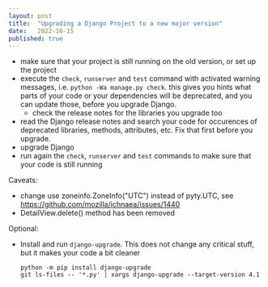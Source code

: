 ```yaml
---
layout: post
title:  "Upgrading a Django Project to a new major version"
date:   2022-10-15
published: true
---
```


* make sure that your project is still running on the old version, or set up the project
* execute the `check`, `runserver` and `test` command with activated warning messages, i.e. `python -Wa manage.py check`.
  this gives you hints what parts of your code or your dependencies will be deprecated, and you can update those, before you upgrade Django.
  * check the release notes for the libraries you upgrade too
* read the Django release notes and search your code for occurences of deprecated libraries, methods, attributes, etc. Fix that first before you upgrade.
* upgrade Django
* run again the `check`, `runserver` and `test` commands to make sure that your code is still running

Caveats:
* change use zoneinfo.ZoneInfo("UTC") instead of pyty.UTC, see https://github.com/mozilla/ichnaea/issues/1440
* DetailView.delete() method has been removed

Optional:
* Install and run `django-upgrade`. This does not change any critical stuff, but it makes your code a bit cleaner
  ```
  python -m pip install django-upgrade
  git ls-files -- '*.py' | xargs django-upgrade --target-version 4.1
  ```
